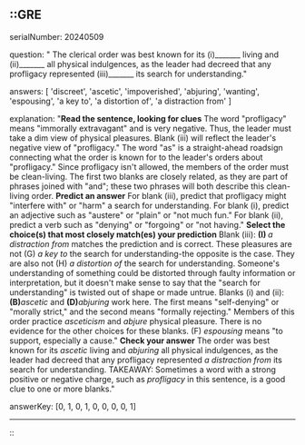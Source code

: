 ::GRE
---

serialNumber: 20240509

question: " The clerical order was best known for its (i)_______ living and (ii)_______ all physical indulgences, as the leader had decreed that any profligacy represented (iii)_______ its search for understanding."

answers: [
  'discreet',
  'ascetic',
  'impoverished',
  'abjuring',
  'wanting',
  'espousing',
  'a key to',
  'a distortion of',
  'a distraction from'
]

explanation: "<strong>Read the sentence, looking for clues</strong> The word \"profligacy\" means \"immorally extravagant\" and is very negative. Thus, the leader must take a dim view of physical pleasures. Blank (iii) will reflect the leader's negative view of \"profligacy.\" The word \"as\" is a straight-ahead roadsign connecting what the order is known for to the leader's orders about \"profligacy.\" Since profligacy isn't allowed, the members of the order must be clean-living. The first two blanks are closely related, as they are part of phrases joined with \"and\"; these two phrases will both describe this clean-living order. <strong>Predict an answer</strong> For blank (iii), predict that profligacy might \"interfere with\" or \"harm\" a search for understanding. For blank (i), predict an adjective such as \"austere\" or \"plain\" or \"not much fun.\" For blank (ii), predict a verb such as \"denying\" or \"forgoing\" or \"not having.\" <strong>Select the choice(s) that most closely match(es) your prediction</strong> Blank (iii): <strong>(I) </strong><i>a distraction from</i> matches the prediction and is correct. These pleasures are not (G) <i>a key to</i> the search for understanding-the opposite is the case. They are also not (H) <i>a distortion of</i> the search for understanding. Someone's understanding of something could be distorted through faulty information or interpretation, but it doesn't make sense to say that the \"search for understanding\" is twisted out of shape or made untrue. Blanks (i) and (ii): <strong>(B)</strong><i>ascetic</i> and <strong>(D)</strong><i>abjuring</i> work here. The first means \"self-denying\" or \"morally strict,\" and the second means \"formally rejecting.\" Members of this order practice <i>asceticism</i> and <i>abjure</i> physical pleasure. There is no evidence for the other choices for these blanks. (F) <i>espousing</i> means \"to support, especially a cause.\" <strong>Check your answer</strong> The order was best known for its <i>ascetic</i> living and <i>abjuring</i> all physical indulgences, as the leader had decreed that any profligacy represented <i>a distraction from</i> its search for understanding. TAKEAWAY: Sometimes a word with a strong positive or negative charge, such as <i>profligacy</i> in this sentence, is a good clue to one or more blanks."

answerKey: [0, 1, 0, 1, 0, 0, 0, 0, 1]

---
::